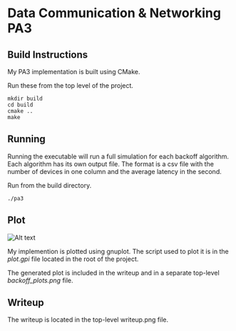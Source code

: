 # Data Communication & Networking PA3
## Build Instructions

My PA3 implementation is built using CMake. 

Run these from the top level of the project.

```
mkdir build
cd build
cmake ..
make
```

## Running

Running the executable will run a full simulation for each backoff
algorithm. Each algorithm has its own output file. The format is a csv
file with the number of devices in one column and the average latency
in the second.

Run from the build directory.

```
./pa3
```

## Plot

 ![Alt text](/back_off_plots.png?raw=true)

 My implemention is plotted using gnuplot. The script used to plot it
 is in the _plot.gpi_ file located in the root of the project.
 
 The generated plot is included in the writeup and in a separate
 top-level _backoff_plots.png_ file.
 
## Writeup

The writeup is located in the top-level writeup.png file.
